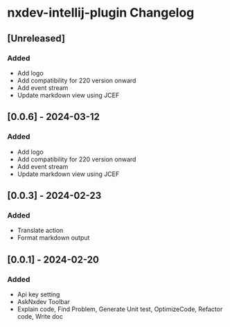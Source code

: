 <!-- Keep a Changelog guide -> https://keepachangelog.com -->

# nxdev-intellij-plugin Changelog

## [Unreleased]
### Added
- Add logo
- Add compatibility for 220 version onward
- Add event stream
- Update markdown view using JCEF

## [0.0.6] - 2024-03-12

### Added
- Add logo
- Add compatibility for 220 version onward
- Add event stream
- Update markdown view using JCEF

## [0.0.3] - 2024-02-23

### Added

- Translate action
- Format markdown output

## [0.0.1] - 2024-02-20

### Added

- Api key setting
- AskNxdev Toolbar
- Explain code, Find Problem, Generate Unit test, OptimizeCode, Refactor code, Write doc